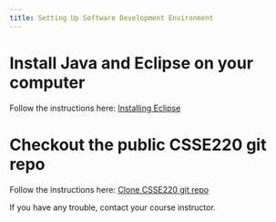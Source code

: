 ```yaml
---
title: Setting Up Software Development Environment
---
```


# Install Java and Eclipse on your computer

Follow the 
instructions here: 
[Installing Eclipse](installing_eclipse.md)


# Checkout the public CSSE220 git repo

Follow the instructions here:
[Clone CSSE220 git repo](getting_the_repo.md)


If you have any trouble, contact your course instructor.

